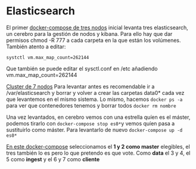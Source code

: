 # Elasticsearch


El primer [docker-compose de tres nodos](https://github.com/drj3ky11/Elasticsearch-course/blob/master/elk-3cluster.yml) inicial levanta tres elasticsearch, un cerebro para la gestión de nodos y kibana. Para ello hay que dar permisos chmod -R 777 a cada carpeta en la que están los volúmenes. También atento a editar:

`systctl vm.max_map_count=262144`

Que también se puede editar el sysctl.conf en /etc añadiendo vm.max_map_count=262144

[Cluster de 7 nodos](https://github.com/drj3ky11/Elasticsearch-course/blob/master/elk-cluster7node.yml)
Para levantar antes es recomendable ir a /var/elasticsearch y borrar y volver a crear las carpetas data0* cada vez que levantemos en el mismo sistema. Lo mismo, hacemos `docker ps -a` para ver que contenedores tenemos y borrar todos `docker rm nombre`

Una vez levantados, en cerebro vemos con una estrella quíen es el máster, podemos tirarlo con `docker-compose stop es0*`y vemos quíen pasa a sustituirlo como máster. Para levantarlo de nuevo `docker-compose up -d es0*`


[En este docker-compose](https://github.com/drj3ky11/Elasticsearch-course/blob/master/nodes-clusterespecific.yml) seleccionamos el **1 y 2 como master** elegibles, el tres también lo es pero lo que pretendo es que vote. Como **data** el 3 y 4, el 5 como **ingest** y el 6 y 7 como **cliente**

